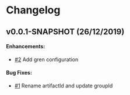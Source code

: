 # Changelog

## v0.0.1-SNAPSHOT (26/12/2019)

#### Enhancements:

- [#2](https://github.com/danilopaiva/gren-demo/pull/2) Add gren configuration

#### Bug Fixes:

- [#1](https://github.com/danilopaiva/gren-demo/pull/1) Rename artifactId and update groupId
